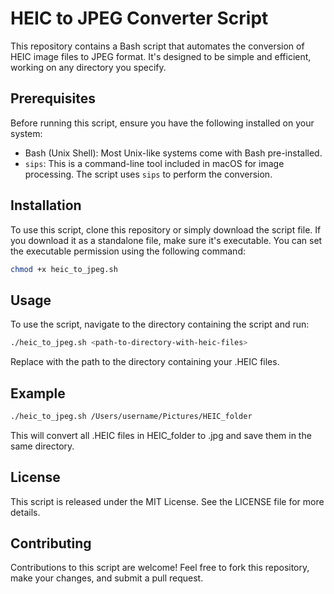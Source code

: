 # HEIC to JPEG Converter Script

This repository contains a Bash script that automates the conversion of HEIC image files to JPEG format. It's designed to be simple and efficient, working on any directory you specify.

## Prerequisites

Before running this script, ensure you have the following installed on your system:

- Bash (Unix Shell): Most Unix-like systems come with Bash pre-installed.
- `sips`: This is a command-line tool included in macOS for image processing. The script uses `sips` to perform the conversion.

## Installation

To use this script, clone this repository or simply download the script file. If you download it as a standalone file, make sure it's executable. You can set the executable permission using the following command:

```bash
chmod +x heic_to_jpeg.sh
```

## Usage

To use the script, navigate to the directory containing the script and run:

```bash
./heic_to_jpeg.sh <path-to-directory-with-heic-files>
```

Replace <path-to-directory-with-heic-files> with the path to the directory containing your .HEIC files.

## Example

```bash
./heic_to_jpeg.sh /Users/username/Pictures/HEIC_folder
```

This will convert all .HEIC files in HEIC_folder to .jpg and save them in the same directory.

## License

This script is released under the MIT License. See the LICENSE file for more details.

## Contributing

Contributions to this script are welcome! Feel free to fork this repository, make your changes, and submit a pull request.
